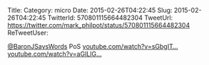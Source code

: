 Title: 
Category: micro
Date: 2015-02-26T04:22:45
Slug: 2015-02-26T04:22:45
TwitterId: 570801115664482304
TweetUrl: https://twitter.com/mark_philpot/status/570801115664482304
ReTweetUser: 

[@BaronJSaysWords](https://twitter.com/BaronJSaysWords) PoS [youtube.com/watch?v=sGbgIT…](https://www.youtube.com/watch?v=sGbgITz_KVY) [youtube.com/watch?v=aGILlG…](https://www.youtube.com/watch?v=aGILlGzW1Jc)